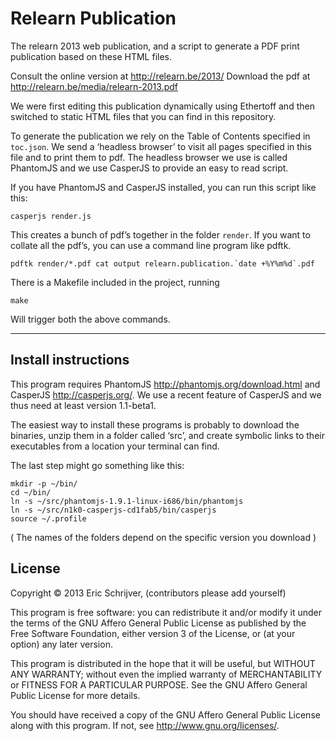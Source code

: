 Relearn Publication
===================

The relearn 2013 web publication, and a script to generate a PDF print publication
based on these HTML files.

Consult the online version at <http://relearn.be/2013/> 
Download the pdf at <http://relearn.be/media/relearn-2013.pdf>

We were first editing this publication dynamically using Ethertoff
and then switched to static HTML files that you can find in this repository.

To generate the publication we rely on the Table of Contents specified
in `toc.json`. We send a ‘headless browser’ to visit all pages specified
in this file and to print them to pdf. The headless browser we use is
called PhantomJS and we use CasperJS to provide an easy to read script.

If you have PhantomJS and CasperJS installed, you can run this script like this:

    casperjs render.js

This creates a bunch of pdf’s together in the folder `render`.
If you want to collate all the pdf’s, you can use a command line program like pdftk.

    pdftk render/*.pdf cat output relearn.publication.`date +%Y%m%d`.pdf

There is a Makefile included in the project, running

    make

Will trigger both the above commands.

- - -

Install instructions
--------------------

This program requires PhantomJS <http://phantomjs.org/download.html> and
CasperJS <http://casperjs.org/>. We use a recent feature of CasperJS and
we thus need at least version 1.1-beta1.

The easiest way to install these programs is probably to download the binaries,
unzip them in a folder called ‘src’, and create symbolic links to their
executables from a location your terminal can find.

The last step might go something like this:

    mkdir -p ~/bin/
    cd ~/bin/
    ln -s ~/src/phantomjs-1.9.1-linux-i686/bin/phantomjs
    ln -s ~/src/n1k0-casperjs-cd1fab5/bin/casperjs
    source ~/.profile

( The names of the folders depend on the specific version you download )

License
-------

Copyright © 2013  Eric Schrijver, (contributors please add yourself)

This program is free software: you can redistribute it and/or modify
it under the terms of the GNU Affero General Public License as published by
the Free Software Foundation, either version 3 of the License, or
(at your option) any later version.

This program is distributed in the hope that it will be useful,
but WITHOUT ANY WARRANTY; without even the implied warranty of
MERCHANTABILITY or FITNESS FOR A PARTICULAR PURPOSE.  See the
GNU Affero General Public License for more details.

You should have received a copy of the GNU Affero General Public License
along with this program.  If not, see <http://www.gnu.org/licenses/>.

